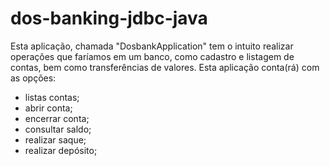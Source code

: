 # dos-banking-jdbc-java

Esta aplicação, chamada "DosbankApplication" tem o intuito realizar operações que faríamos em um banco, como cadastro e listagem de contas, bem como transferências de valores.
Esta aplicação conta(rá) com as opções:
- listas contas;
- abrir conta;
- encerrar conta;
- consultar saldo;
- realizar saque;
- realizar depósito;
